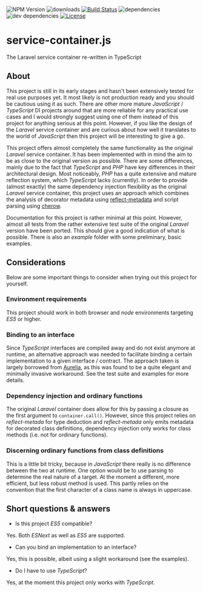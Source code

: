 ![NPM Version](https://img.shields.io/npm/v/service-container.js.svg?branch=master)
![downloads](https://img.shields.io/npm/dt/service-container.js.svg)
[![Build Status](https://travis-ci.org/michaeldzjap/service-container.js.svg?branch=master)](https://travis-ci.org/michaeldzjap/service-container.js)
![dependencies](https://img.shields.io/david/michaeldzjap/service-container.js.svg)
![dev dependencies](https://img.shields.io/david/dev/michaeldzjap/service-container.js.svg)
[![License](https://img.shields.io/npm/l/service-container.js.svg)](https://github.com/michaeldzjap/service-container.js/blob/master/LICENSE)

# service-container.js
The Laravel service container re-written in TypeScript

## About
This project is still in its early stages and hasn't been extensively tested for real use purposes yet. It most likely is not production ready and you should be cautious using it as such. There are other more mature _JavaScript_ / _TypeScript_ DI projects around that are more reliable for any practical use cases and I would strongly suggest using one of them instead of this project for anything serious at this point. However, if you like the design of the _Laravel_ service container and are curious about how well it translates to the world of _JavaScript_ then this project will be interesting to give a go.

This project offers almost completely the same functionality as the original _Laravel_ service container. It has been implemented with in mind the aim to be as close to the original version as possible. There are some differences, mainly due to the fact that _TypeScript_ and _PHP_ have key differences in their architectural design. Most noticeably, _PHP_ has a quite extensive and mature reflection system, which _TypeScript_ lacks (currently). In order to provide (almost exactly) the same dependency injection flexibility as the original _Laravel_ service container, this project uses an approach which combines the analysis of decorator metadata using [reflect-metadata](https://github.com/rbuckton/reflect-metadata) and script parsing using [cherow](https://github.com/cherow/cherow).

Documentation for this project is rather minimal at this point. However, almost all tests from the rather extensive test suite of the original _Laravel_ version have been ported. This should give a good indication of what is possible. There is also an _example_ folder with some preliminary, basic examples.

## Considerations
Below are some important things to consider when trying out this project for yourself.

### Environment requirements
This project should work in both browser and _node_ environments targeting _ES5_ or higher.

### Binding to an interface
Since _TypeScript_ interfaces are compiled away and do not exist anymore at runtime, an alternative approach was needed to facilitate binding a certain implementation to a given interface / contract. The approach taken is largely borrowed from [Aurelia](https://aurelia.io), as this was found to be a quite elegant and minimally invasive workaround. See the test suite and examples for more details.

### Dependency injection and ordinary functions
The original _Laravel_ container does allow for this by passing a closure as the first argument to `container.call()`. However, since this project relies on _reflect-metada_ for type deduction and _reflect-metada_ only emits metadata for decorated class definitions, dependency injection only works for class methods (i.e. not for ordinary functions).

### Discerning ordinary functions from class definitions
This is a little bit tricky, because in _JavaScript_ there really is no difference between the two at runtime. One option would be to use parsing to determine the real nature of a target. At the moment a different, more efficient, but less robust method is used. This partly relies on the convention that the first character of a class name is always in uppercase.

## Short questions & answers
- Is this project _ES5_ compatible?

Yes. Both _ESNext_ as well as _ES5_ are supported.

- Can you bind an implementation to an interface?

Yes, this is possible, albeit using a slight workaround (see the examples).

- Do I have to use _TypeScript_?

Yes, at the moment this project only works with _TypeScript_.
